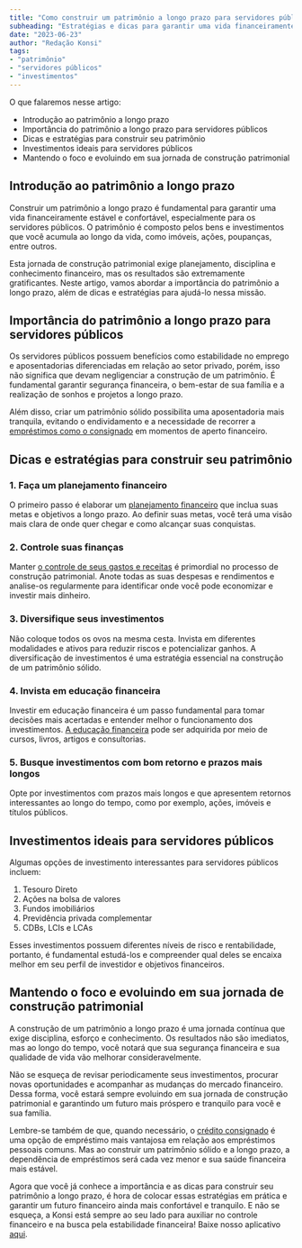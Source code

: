 ```yaml
---
title: "Como construir um patrimônio a longo prazo para servidores públicos"
subheading: "Estratégias e dicas para garantir uma vida financeiramente estável e confortável na aposentadoria"
date: "2023-06-23"
author: "Redação Konsi"
tags:
- "patrimônio"
- "servidores públicos"
- "investimentos"
---
```


O que falaremos nesse artigo:

- Introdução ao patrimônio a longo prazo
- Importância do patrimônio a longo prazo para servidores públicos
- Dicas e estratégias para construir seu patrimônio
- Investimentos ideais para servidores públicos
- Mantendo o foco e evoluindo em sua jornada de construção patrimonial

## Introdução ao patrimônio a longo prazo

Construir um patrimônio a longo prazo é fundamental para garantir uma vida financeiramente estável e confortável, especialmente para os servidores públicos. O patrimônio é composto pelos bens e investimentos que você acumula ao longo da vida, como imóveis, ações, poupanças, entre outros.

Esta jornada de construção patrimonial exige planejamento, disciplina e conhecimento financeiro, mas os resultados são extremamente gratificantes. Neste artigo, vamos abordar a importância do patrimônio a longo prazo, além de dicas e estratégias para ajudá-lo nessa missão.

## Importância do patrimônio a longo prazo para servidores públicos

Os servidores públicos possuem benefícios como estabilidade no emprego e aposentadorias diferenciadas em relação ao setor privado, porém, isso não significa que devam negligenciar a construção de um patrimônio. É fundamental garantir segurança financeira, o bem-estar de sua família e a realização de sonhos e projetos a longo prazo.

Além disso, criar um patrimônio sólido possibilita uma aposentadoria mais tranquila, evitando o endividamento e a necessidade de recorrer a [empréstimos como o consignado](/5-motivos-para-escolher-o-credito-consignado-publico.md) em momentos de aperto financeiro.

## Dicas e estratégias para construir seu patrimônio

### 1. Faça um planejamento financeiro

O primeiro passo é elaborar um [planejamento financeiro](/como-montar-um-planejamento-financeiro-de-longo-prazo-para-servidores-pblicos.md) que inclua suas metas e objetivos a longo prazo. Ao definir suas metas, você terá uma visão mais clara de onde quer chegar e como alcançar suas conquistas.

### 2. Controle suas finanças

Manter [o controle de seus gastos e receitas](/como-criar-e-seguir-um-oramento-financeiro-pessoal-para-servidores-pblicos.md) é primordial no processo de construção patrimonial. Anote todas as suas despesas e rendimentos e analise-os regularmente para identificar onde você pode economizar e investir mais dinheiro.

### 3. Diversifique seus investimentos

Não coloque todos os ovos na mesma cesta. Invista em diferentes modalidades e ativos para reduzir riscos e potencializar ganhos. A diversificação de investimentos é uma estratégia essencial na construção de um patrimônio sólido.

### 4. Invista em educação financeira

Investir em educação financeira é um passo fundamental para tomar decisões mais acertadas e entender melhor o funcionamento dos investimentos. [A educação financeira](/a-importncia-da-educao-financeira-para-servidores-pblicos-e-como-implement-la-em-sua-vida.md) pode ser adquirida por meio de cursos, livros, artigos e consultorias.

### 5. Busque investimentos com bom retorno e prazos mais longos

Opte por investimentos com prazos mais longos e que apresentem retornos interessantes ao longo do tempo, como por exemplo, ações, imóveis e títulos públicos.

## Investimentos ideais para servidores públicos

Algumas opções de investimento interessantes para servidores públicos incluem:

1. Tesouro Direto
2. Ações na bolsa de valores
3. Fundos imobiliários
4. Previdência privada complementar
5. CDBs, LCIs e LCAs

Esses investimentos possuem diferentes níveis de risco e rentabilidade, portanto, é fundamental estudá-los e compreender qual deles se encaixa melhor em seu perfil de investidor e objetivos financeiros.

## Mantendo o foco e evoluindo em sua jornada de construção patrimonial

A construção de um patrimônio a longo prazo é uma jornada contínua que exige disciplina, esforço e conhecimento.  Os resultados não são imediatos, mas ao longo do tempo, você notará que sua segurança financeira e sua qualidade de vida vão melhorar consideravelmente.

Não se esqueça de revisar periodicamente seus investimentos, procurar novas oportunidades e acompanhar as mudanças do mercado financeiro. Dessa forma, você estará sempre evoluindo em sua jornada de construção patrimonial e garantindo um futuro mais próspero e tranquilo para você e sua família.

Lembre-se também de que, quando necessário, o [crédito consignado](/cartao-de-credito-consignado-2.md) é uma opção de empréstimo mais vantajosa em relação aos empréstimos pessoais comuns. Mas ao construir um patrimônio sólido e a longo prazo, a dependência de empréstimos será cada vez menor e sua saúde financeira mais estável.

Agora que você já conhece a importância e as dicas para construir seu patrimônio a longo prazo, é hora de colocar essas estratégias em prática e garantir um futuro financeiro ainda mais confortável e tranquilo. E não se esqueça, a Konsi está sempre ao seu lado para auxiliar no controle financeiro e na busca pela estabilidade financeira! Baixe nosso aplicativo [aqui](https://www.konsi.com.br/download-app).